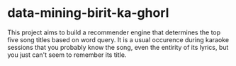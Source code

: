 # data-mining-birit-ka-ghorl
This project aims to build a recommender engine that determines the top five song titles based on word query. It is a usual occurence during karaoke sessions that you probably know the song, even the entirity of its lyrics, but you just can't seem to remember its title.
